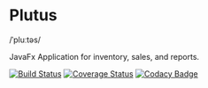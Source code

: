 # Plutus
/ˈpluːtəs/

JavaFx Application for inventory, sales, and reports.

[![Build Status](https://travis-ci.com/jedcua/plutus.svg?branch=master)](https://travis-ci.com/jedcua/plutus) [![Coverage Status](https://coveralls.io/repos/github/jedcua/plutus/badge.svg?branch=master)](https://coveralls.io/github/jedcua/plutus?branch=master) [![Codacy Badge](https://api.codacy.com/project/badge/Grade/4fa36bf79c964f05a9a8900e959b3f7d)](https://www.codacy.com/manual/jedcua/plutus?utm_source=github.com&amp;utm_medium=referral&amp;utm_content=jedcua/plutus&amp;utm_campaign=Badge_Grade)